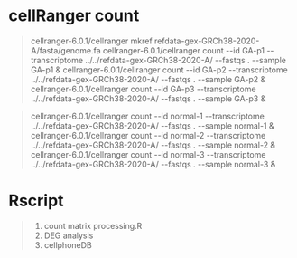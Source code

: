 # cellRanger count

> cellranger-6.0.1/cellranger mkref refdata-gex-GRCh38-2020-A/fasta/genome.fa
> cellranger-6.0.1/cellranger count --id GA-p1 --transcriptome ../../refdata-gex-GRCh38-2020-A/ --fastqs . --sample GA-p1 &
> cellranger-6.0.1/cellranger count --id GA-p2 --transcriptome ../../refdata-gex-GRCh38-2020-A/ --fastqs . --sample GA-p2 &
> cellranger-6.0.1/cellranger count --id GA-p3 --transcriptome ../../refdata-gex-GRCh38-2020-A/ --fastqs . --sample GA-p3 &

> cellranger-6.0.1/cellranger count --id normal-1 --transcriptome ../../refdata-gex-GRCh38-2020-A/ --fastqs . --sample normal-1 &
> cellranger-6.0.1/cellranger count --id normal-2 --transcriptome ../../refdata-gex-GRCh38-2020-A/ --fastqs . --sample normal-2 &
> cellranger-6.0.1/cellranger count --id normal-3 --transcriptome ../../refdata-gex-GRCh38-2020-A/ --fastqs . --sample normal-3 &
>

# Rscript 

> 1. count matrix processing.R
> 2. DEG analysis
> 3. cellphoneDB
